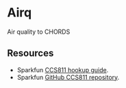 # Airq
Air quality to CHORDS

## Resources

- Sparkfun [CCS811 hookup guide](https://learn.sparkfun.com/tutorials/ccs811bme280-qwiic-environmental-combo-breakout-hookup-guide?_ga=2.42719461.1539937089.1601160436-1748549399.1600881830).
- Sparkfun [GitHub CCS811 repository](https://github.com/sparkfun/CCS811_Air_Quality_Breakout).
